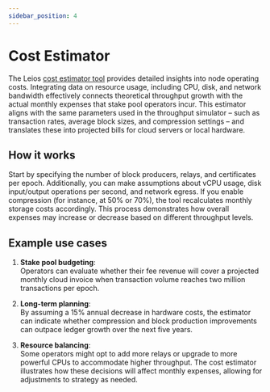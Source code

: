 ```yaml
---
sidebar_position: 4
---
```


# Cost Estimator

The Leios [cost estimator tool](https://leios.cardano-scaling.org/cost-estimator/) provides detailed insights into node operating costs. Integrating data on resource usage, including CPU, disk, and network bandwidth effectively connects theoretical throughput growth with the actual monthly expenses that stake pool operators incur. This estimator aligns with the same parameters used in the throughput simulator – such as transaction rates, average block sizes, and compression settings – and translates these into projected bills for cloud servers or local hardware.

## How it works

Start by specifying the number of block producers, relays, and certificates per epoch. Additionally, you can make assumptions about vCPU usage, disk input/output operations per second, and network egress. If you enable compression (for instance, at 50% or 70%), the tool recalculates monthly storage costs accordingly. This process demonstrates how overall expenses may increase or decrease based on different throughput levels.

## Example use cases

1. **Stake pool budgeting**:  
   Operators can evaluate whether their fee revenue will cover a projected monthly cloud invoice when transaction volume reaches two million transactions per epoch.

2. **Long-term planning**:  
   By assuming a 15% annual decrease in hardware costs, the estimator can indicate whether compression and block production improvements can outpace ledger growth over the next five years.

3. **Resource balancing**:  
   Some operators might opt to add more relays or upgrade to more powerful CPUs to accommodate higher throughput. The cost estimator illustrates how these decisions will affect monthly expenses, allowing for adjustments to strategy as needed.
